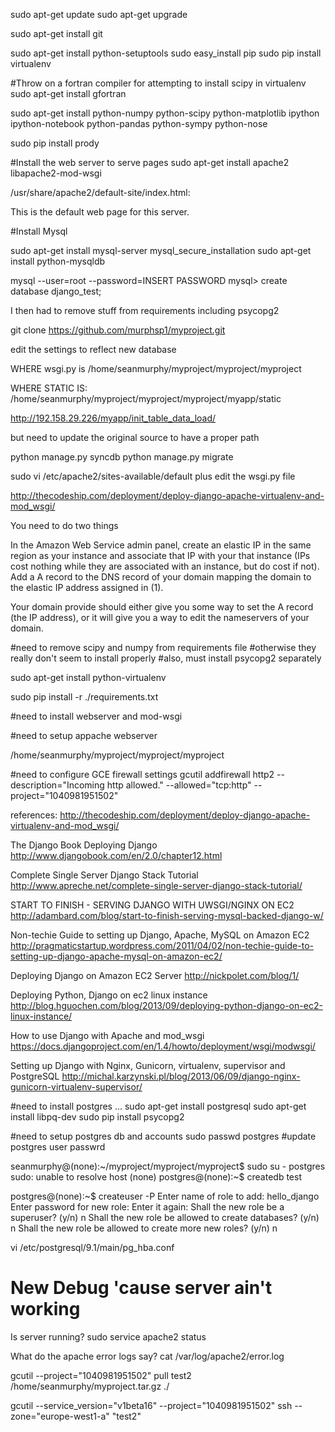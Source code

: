 sudo apt-get update
sudo apt-get upgrade

sudo apt-get install git

sudo apt-get install python-setuptools
sudo easy_install pip
sudo pip install virtualenv

#Throw on a fortran compiler for attempting to install scipy in virtualenv
sudo apt-get install gfortran

sudo apt-get install python-numpy python-scipy python-matplotlib ipython ipython-notebook python-pandas python-sympy python-nose

sudo pip install prody


#Install the web server to serve pages
sudo apt-get install apache2 libapache2-mod-wsgi



/usr/share/apache2/default-site/index.html:<p>This is the default web page for this server.</p>


#Install Mysql

sudo apt-get install mysql-server
mysql_secure_installation
sudo apt-get install python-mysqldb

mysql --user=root --password=INSERT PASSWORD
mysql> create database django_test;

I then had to remove stuff from requirements including psycopg2


git clone https://github.com/murphsp1/myproject.git

edit the settings to reflect new database


WHERE wsgi.py is
/home/seanmurphy/myproject/myproject/myproject

WHERE STATIC IS:
/home/seanmurphy/myproject/myproject/myproject/myapp/static


http://192.158.29.226/myapp/init_table_data_load/

but need to update the original source to have a proper path


python manage.py syncdb
python manage.py migrate



sudo vi /etc/apache2/sites-available/default
plus edit the wsgi.py file

http://thecodeship.com/deployment/deploy-django-apache-virtualenv-and-mod_wsgi/



You need to do two things

In the Amazon Web Service admin panel, create an elastic IP in the same region as your instance and associate that IP with your that instance (IPs cost nothing while they are associated with an instance, but do cost if not).
Add a A record to the DNS record of your domain mapping the domain to the elastic IP address assigned in (1). 

Your domain provide should either give you some way to set the A record (the IP address), or it will give you a way to edit the nameservers of your domain.








#need to remove scipy and numpy from requirements file
#otherwise they really don't seem to install properly
#also, must install psycopg2 separately

sudo apt-get install python-virtualenv


sudo pip install -r ./requirements.txt 


#need to install webserver and mod-wsgi



#need to setup appache webserver


/home/seanmurphy/myproject/myproject/myproject

#need to configure GCE firewall settings
gcutil addfirewall http2 --description="Incoming http allowed." --allowed="tcp:http" --project="1040981951502"




references:
http://thecodeship.com/deployment/deploy-django-apache-virtualenv-and-mod_wsgi/


The Django Book
Deploying Django
http://www.djangobook.com/en/2.0/chapter12.html



Complete Single Server Django Stack Tutorial
http://www.apreche.net/complete-single-server-django-stack-tutorial/

START TO FINISH - SERVING DJANGO WITH UWSGI/NGINX ON EC2
http://adambard.com/blog/start-to-finish-serving-mysql-backed-django-w/

Non-techie Guide to setting up Django, Apache, MySQL on Amazon EC2
http://pragmaticstartup.wordpress.com/2011/04/02/non-techie-guide-to-setting-up-django-apache-mysql-on-amazon-ec2/

Deploying Django on Amazon EC2 Server
http://nickpolet.com/blog/1/

Deploying Python, Django on ec2 linux instance
http://blog.hguochen.com/blog/2013/09/deploying-python-django-on-ec2-linux-instance/

How to use Django with Apache and mod_wsgi
https://docs.djangoproject.com/en/1.4/howto/deployment/wsgi/modwsgi/


Setting up Django with Nginx, Gunicorn, virtualenv, supervisor and PostgreSQL
http://michal.karzynski.pl/blog/2013/06/09/django-nginx-gunicorn-virtualenv-supervisor/


#need to install postgres ...
sudo apt-get install postgresql
sudo apt-get install libpq-dev
sudo pip install psycopg2

#need to setup postgres db and accounts
sudo passwd postgres   #update postgres user passwrd

seanmurphy@(none):~/myproject/myproject/myproject$ sudo su - postgres
sudo: unable to resolve host (none)
postgres@(none):~$ createdb test

postgres@(none):~$ createuser -P
Enter name of role to add: hello_django
Enter password for new role: 
Enter it again: 
Shall the new role be a superuser? (y/n) n
Shall the new role be allowed to create databases? (y/n) n
Shall the new role be allowed to create more new roles? (y/n) n

vi /etc/postgresql/9.1/main/pg_hba.conf





# New Debug 'cause server ain't working

Is server running?
sudo service apache2 status

What do the apache error logs say?
cat /var/log/apache2/error.log

gcutil --project="1040981951502" pull test2 /home/seanmurphy/myproject.tar.gz ./

gcutil --service_version="v1beta16" --project="1040981951502" ssh  --zone="europe-west1-a" "test2"

